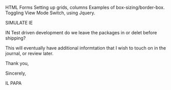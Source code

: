 HTML Forms
Setting up grids, columns
Examples of box-sizing/border-box.
Toggling View Mode Switch, using Jquery.


SIMULATE IE

IN Test driven development do we leave the packages in or delet before shipping?




This will eventually have additional informtation that I wish to touch on
in the journal, or review later.

Thank you,

Sincerely,

IL PAPA
